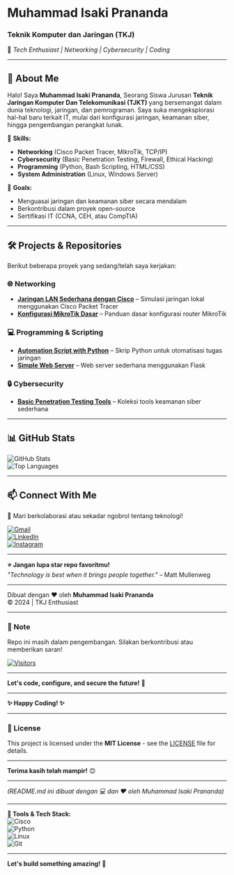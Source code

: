 # **Muhammad Isaki Prananda**  
### **Teknik Komputer dan Jaringan (TKJ)**  
🚀 *Tech Enthusiast | Networking | Cybersecurity | Coding*  

---

## **👋 About Me**  
Halo! Saya **Muhammad Isaki Prananda**, Seorang Siswa Jurusan **Teknik Jaringan Komputer Dan Telekomunikasi (TJKT)** yang bersemangat dalam dunia teknologi, jaringan, dan pemrograman. Saya suka mengeksplorasi hal-hal baru terkait IT, mulai dari konfigurasi jaringan, keamanan siber, hingga pengembangan perangkat lunak.

🔧 **Skills:**  
- **Networking** (Cisco Packet Tracer, MikroTik, TCP/IP)  
- **Cybersecurity** (Basic Penetration Testing, Firewall, Ethical Hacking)  
- **Programming** (Python, Bash Scripting, HTML/CSS)  
- **System Administration** (Linux, Windows Server)  

🎯 **Goals:**  
- Menguasai jaringan dan keamanan siber secara mendalam  
- Berkontribusi dalam proyek open-source  
- Sertifikasi IT (CCNA, CEH, atau CompTIA)  

---

## **🛠 Projects & Repositories**  
Berikut beberapa proyek yang sedang/telah saya kerjakan:  

### **🌐 Networking**  
- **[Jaringan LAN Sederhana dengan Cisco](#)** – Simulasi jaringan lokal menggunakan Cisco Packet Tracer  
- **[Konfigurasi MikroTik Dasar](#)** – Panduan dasar konfigurasi router MikroTik  

### **💻 Programming & Scripting**  
- **[Automation Script with Python](#)** – Skrip Python untuk otomatisasi tugas jaringan  
- **[Simple Web Server](#)** – Web server sederhana menggunakan Flask  

### **🔒 Cybersecurity**  
- **[Basic Penetration Testing Tools](#)** – Koleksi tools keamanan siber sederhana  

---

## **📊 GitHub Stats**  
![GitHub Stats](https://github-readme-stats.vercel.app/api?username=IsakiPrananda&show_icons=true&theme=radical)  
![Top Languages](https://github-readme-stats.vercel.app/api/top-langs/?username=IsakiPrananda&layout=compact&theme=dark)  

---

## **📫 Connect With Me**  
💬 Mari berkolaborasi atau sekadar ngobrol tentang teknologi!  

[![Gmail](https://img.shields.io/badge/Gmail-D14836?style=for-the-badge&logo=gmail&logoColor=white)](mailto:isakiprananda@gmail.com)  
[![LinkedIn](https://img.shields.io/badge/LinkedIn-0077B5?style=for-the-badge&logo=linkedin&logoColor=white)](https://linkedin.com/in/isakiprananda)  
[![Instagram](https://img.shields.io/badge/Instagram-E4405F?style=for-the-badge&logo=instagram&logoColor=white)](https://instagram.com/isakiprananda)  

---

**⭐ Jangan lupa star repo favoritmu!**  
*"Technology is best when it brings people together."* – Matt Mullenweg  

---

Dibuat dengan ❤️ oleh **Muhammad Isaki Prananda**  
© 2024 | TKJ Enthusiast  

---

### **📌 Note**  
Repo ini masih dalam pengembangan. Silakan berkontribusi atau memberikan saran!  

[![Visitors](https://komarev.com/ghpvc/?username=IsakiPrananda&label=Profile%20Views&color=blueviolet&style=flat)](https://github.com/IsakiPrananda)  

---

**Let's code, configure, and secure the future!** 🚀  

---

**✨ Happy Coding! ✨**  

---

### **📜 License**  
This project is licensed under the **MIT License** - see the [LICENSE](LICENSE) file for details.  

---

**Terima kasih telah mampir!** 😊  

--- 

*(README.md ini dibuat dengan 💻 dan ❤️ oleh Muhammad Isaki Prananda)*  

---

**🔧 Tools & Tech Stack:**  
![Cisco](https://img.shields.io/badge/Cisco-1BA0D7?style=flat&logo=cisco&logoColor=white)  
![Python](https://img.shields.io/badge/Python-3776AB?style=flat&logo=python&logoColor=white)  
![Linux](https://img.shields.io/badge/Linux-FCC624?style=flat&logo=linux&logoColor=black)  
![Git](https://img.shields.io/badge/Git-F05032?style=flat&logo=git&logoColor=white)  

---  

**Let's build something amazing!** 🚀  

